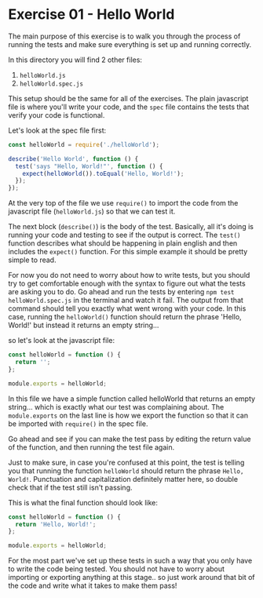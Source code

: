 # Exercise 01 - Hello World

The main purpose of this exercise is to walk you through the process of
running the tests and make sure everything is set up and running correctly.

In this directory you will find 2 other files:

1. `helloWorld.js`
2. `helloWorld.spec.js`

This setup should be the same for all of the exercises. The plain javascript file is where you'll write your code, and the `spec` file contains the tests that verify your code is functional.

Let's look at the spec file first:

```javascript
const helloWorld = require('./helloWorld');

describe('Hello World', function () {
  test('says "Hello, World!"', function () {
    expect(helloWorld()).toEqual('Hello, World!');
  });
});
```

At the very top of the file we use `require()` to import the code from the javascript file (`helloWorld.js`) so that we can test it.

The next block (`describe()`) is the body of the test. Basically, all it's doing is running your code and testing to see if the output is correct. The `test()` function describes what should be happening in plain english and then includes the `expect()` function. For this simple example it should be pretty simple to read.

For now you do not need to worry about how to write tests, but you should try to get comfortable enough with the syntax to figure out what the tests are asking you to do. Go ahead and run the tests by entering `npm test helloWorld.spec.js` in the terminal and watch it fail. The output from that command should tell you exactly what went wrong with your code. In this case, running the `helloWorld()` function should return the phrase 'Hello, World!' but instead it returns an empty string...

so let's look at the javascript file:

```javascript
const helloWorld = function () {
  return '';
};

module.exports = helloWorld;
```

In this file we have a simple function called helloWorld that returns an empty string... which is exactly what our test was complaining about. The `module.exports` on the last line is how we export the function so that it can be imported with `require()` in the spec file.

Go ahead and see if you can make the test pass by editing the return value of the function, and then running the test file again.

Just to make sure, in case you're confused at this point, the test is telling you that running the function `helloWorld` should return the phrase `Hello, World!`. Punctuation and capitalization definitely matter here, so double check that if the test still isn't passing.

This is what the final function should look like:

```javascript
const helloWorld = function () {
  return 'Hello, World!';
};

module.exports = helloWorld;
```

For the most part we've set up these tests in such a way that you only have to write the code being tested. You should not have to worry about importing or exporting anything at this stage.. so just work around that bit of the code and write what it takes to make them pass!
